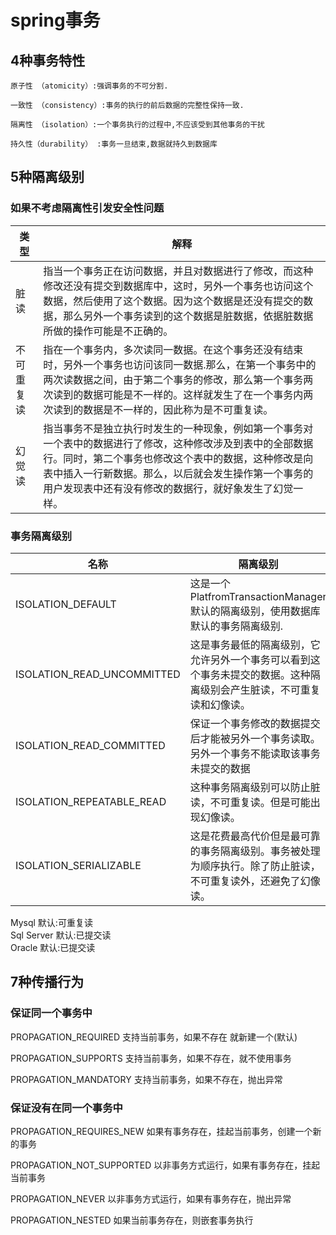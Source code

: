 # spring事务

## 4种事务特性

	原子性 （atomicity）:强调事务的不可分割.  

	一致性 （consistency）:事务的执行的前后数据的完整性保持一致.   

	隔离性 （isolation）:一个事务执行的过程中,不应该受到其他事务的干扰   

	持久性（durability） :事务一旦结束,数据就持久到数据库  

## 5种隔离级别

### 如果不考虑隔离性引发安全性问题 
类型 | 解释 | 
--- | ---|  
 脏读 |指当一个事务正在访问数据，并且对数据进行了修改，而这种修改还没有提交到数据库中，这时，另外一个事务也访问这个数据，然后使用了这个数据。因为这个数据是还没有提交的数据，那么另外一个事务读到的这个数据是脏数据，依据脏数据所做的操作可能是不正确的。|
 不可重复读 |指在一个事务内，多次读同一数据。在这个事务还没有结束时，另外一个事务也访问该同一数据.那么，在第一个事务中的两次读数据之间，由于第二个事务的修改，那么第一个事务两次读到的数据可能是不一样的。这样就发生了在一个事务内两次读到的数据是不一样的，因此称为是不可重复读。|
  幻觉读 | 指当事务不是独立执行时发生的一种现象，例如第一个事务对一个表中的数据进行了修改，这种修改涉及到表中的全部数据行。同时，第二个事务也修改这个表中的数据，这种修改是向表中插入一行新数据。那么，以后就会发生操作第一个事务的用户发现表中还有没有修改的数据行，就好象发生了幻觉一样。|
	
### 事务隔离级别	
名称|隔离级别|
---|-------|
  ISOLATION_DEFAULT|这是一个PlatfromTransactionManager默认的隔离级别，使用数据库默认的事务隔离级别.|
  ISOLATION_READ_UNCOMMITTED|这是事务最低的隔离级别，它允许另外一个事务可以看到这个事务未提交的数据。这种隔离级别会产生脏读，不可重复读和幻像读。|
  ISOLATION_READ_COMMITTED|保证一个事务修改的数据提交后才能被另外一个事务读取。另外一个事务不能读取该事务未提交的数据|
   ISOLATION_REPEATABLE_READ| 这种事务隔离级别可以防止脏读，不可重复读。但是可能出现幻像读。|
  ISOLATION_SERIALIZABLE|这是花费最高代价但是最可靠的事务隔离级别。事务被处理为顺序执行。除了防止脏读，不可重复读外，还避免了幻像读。| 
	
Mysql 默认:可重复读  
Sql Server 默认:已提交读  
Oracle 默认:已提交读

## 7种传播行为
### 保证同一个事务中 

PROPAGATION_REQUIRED 支持当前事务，如果不存在 就新建一个(默认)  

PROPAGATION_SUPPORTS 支持当前事务，如果不存在，就不使用事务  

PROPAGATION_MANDATORY 支持当前事务，如果不存在，抛出异常  

### 保证没有在同一个事务中 

PROPAGATION_REQUIRES_NEW 如果有事务存在，挂起当前事务，创建一个新的事务  

PROPAGATION_NOT_SUPPORTED 以非事务方式运行，如果有事务存在，挂起当前事务  

PROPAGATION_NEVER 以非事务方式运行，如果有事务存在，抛出异常  

PROPAGATION_NESTED 如果当前事务存在，则嵌套事务执行  
